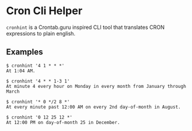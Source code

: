 # Cron Cli Helper

`cronhint` is a Crontab.guru inspired CLI tool that translates CRON expressions to plain english.

## Examples

```
$ cronhint '4 1 * * *'
At 1:04 AM.
```

```
$ cronhint '4 * * 1-3 1'
At minute 4 every hour on Monday in every month from January through March
```

```
$ cronhint '* 0 */2 8 *'
At every minute past 12:00 AM on every 2nd day-of-month in August.
```

```
$ cronhint '0 12 25 12 *'
At 12:00 PM on day-of-month 25 in December.
```
